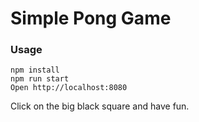 # Simple Pong Game

### Usage

```
npm install
npm run start
Open http://localhost:8080
```

Click on the big black square and have fun.
